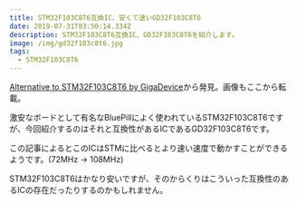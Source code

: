 ```yaml
---
title: STM32F103C8T6互換IC、安くて速いGD32F103C8T6
date: 2019-07-31T03:50:14.334Z
description: STM32F103C8T6互換IC、GD32F103C8T6を紹介します。
image: /img/gd32f103c8t6.jpg
tags:
  - STM32F103C8T6
---
```

[Alternative to STM32F103C8T6 by GigaDevice](https://hackaday.io/project/166678-alternative-to-stm32f103c8t6-by-gigadevice)から発見。画像もここから転載。

激安なボードとして有名なBluePillによく使われているSTM32F103C8T6ですが、今回紹介するのはそれと互換性があるICであるGD32F103C8T6です。

この記事によるとこのICはSTMに比べるとより速い速度で動かすことができるようです。(72MHz -> 108MHz)

STM32F103C8T6はかなり安いですが、そのからくりはこういった互換性のあるICの存在だったりするのかもしれません。
